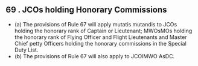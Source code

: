 ## 69 . JCOs holding Honorary Commissions

- (a) The provisions of Rule 67 will apply mutatis mutandis to JCOs holding the honorary rank of Captain or Lieutenant; MWOsMOs holding the honorary rank of Flying Officer and Flight Lieutenants and Master Chief petty Officers   holding the honorary commissions in the Special Duty List.
- (b) The provisions of Rule 67 will also apply to JCOIMWO AsDC.
